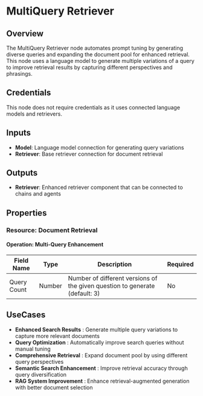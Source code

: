 # MultiQuery Retriever

## Overview

The MultiQuery Retriever node automates prompt tuning by generating diverse queries and expanding the document pool for enhanced retrieval. This node uses a language model to generate multiple variations of a query to improve retrieval results by capturing different perspectives and phrasings.

## Credentials

This node does not require credentials as it uses connected language models and retrievers.

## Inputs

- **Model**: Language model connection for generating query variations
- **Retriever**: Base retriever connection for document retrieval

## Outputs

- **Retriever**: Enhanced retriever component that can be connected to chains and agents

## Properties

### Resource: Document Retrieval

#### Operation: Multi-Query Enhancement

| Field Name | Type | Description | Required |
|---|---|---|---|
| Query Count | Number | Number of different versions of the given question to generate (default: 3) | No |

## UseCases

- **Enhanced Search Results** : Generate multiple query variations to capture more relevant documents
- **Query Optimization** : Automatically improve search queries without manual tuning
- **Comprehensive Retrieval** : Expand document pool by using different query perspectives
- **Semantic Search Enhancement** : Improve retrieval accuracy through query diversification
- **RAG System Improvement** : Enhance retrieval-augmented generation with better document selection